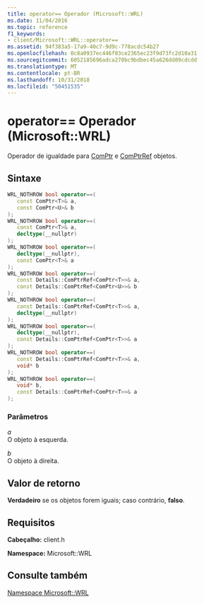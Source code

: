 ```yaml
---
title: operator== Operador (Microsoft::WRL)
ms.date: 11/04/2016
ms.topic: reference
f1_keywords:
- client/Microsoft::WRL::operator==
ms.assetid: 94f383a5-17a9-40c7-9d9c-778acdc54b27
ms.openlocfilehash: 0c8a0937ec446f03ce2365ec23f9d73fc2d10a31
ms.sourcegitcommit: 6052185696adca270bc9bdbec45a626dd89cdcdd
ms.translationtype: MT
ms.contentlocale: pt-BR
ms.lasthandoff: 10/31/2018
ms.locfileid: "50451535"
---
```

# <a name="operator-operator-microsoftwrl"></a>operator== Operador (Microsoft::WRL)

Operador de igualdade para [ComPtr](../windows/comptr-class.md) e [ComPtrRef](../windows/comptrref-class.md) objetos.

## <a name="syntax"></a>Sintaxe

```cpp
WRL_NOTHROW bool operator==(
   const ComPtr<T>& a,
   const ComPtr<U>& b
);
WRL_NOTHROW bool operator==(
   const ComPtr<T>& a,
   decltype(__nullptr)
);
WRL_NOTHROW bool operator==(
   decltype(__nullptr),
   const ComPtr<T>& a
);
WRL_NOTHROW bool operator==(
   const Details::ComPtrRef<ComPtr<T>>& a,
   const Details::ComPtrRef<ComPtr<U>>& b
);
WRL_NOTHROW bool operator==(
   const Details::ComPtrRef<ComPtr<T>>& a,
   decltype(__nullptr)
);
WRL_NOTHROW bool operator==(
   decltype(__nullptr),
   const Details::ComPtrRef<ComPtr<T>>& a
);
WRL_NOTHROW bool operator==(
   const Details::ComPtrRef<ComPtr<T>>& a,
   void* b
);
WRL_NOTHROW bool operator==(
   void* b,
   const Details::ComPtrRef<ComPtr<T>>& a
);
```

### <a name="parameters"></a>Parâmetros

*a*<br/>
O objeto à esquerda.

*b*<br/>
O objeto à direita.

## <a name="return-value"></a>Valor de retorno

**Verdadeiro** se os objetos forem iguais; caso contrário, **falso**.

## <a name="requirements"></a>Requisitos

**Cabeçalho:** client.h

**Namespace:** Microsoft::WRL

## <a name="see-also"></a>Consulte também

[Namespace Microsoft::WRL](../windows/microsoft-wrl-namespace.md)